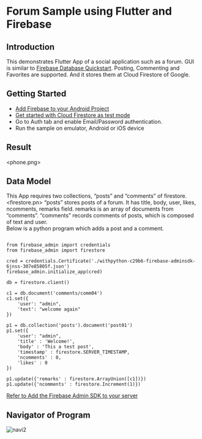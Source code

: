 
# Forum Sample using Flutter and Firebase

## Introduction
This demonstrates Flutter App of a social application such as a forum.  GUI is similar to [Firebase Database Quickstart](https://github.com/firebase/quickstart-android/tree/master/database).
 Posting, Commenting and Favorites are supported.  And it stores them at Cloud Firestore of Google. 

## Getting Started
- [Add Firebase to your Android Project](https://firebase.google.com/docs/android/setup)
- [Get started with Cloud Firestore as test mode](https://firebase.google.com/docs/firestore/quickstart)
- Go to Auth tab and enable Email/Password authentication.
- Run the sample on emulator, Android or iOS device

## Result
<phone.png>

## Data Model
This App requires two collections, “posts” and “comments” of firestore. 
<firestore.pn>
“posts” stores posts of a forum.  It has title, body, user, likes, ncomments, remarks field.  remarks is an array of documents from “comments”.  “comments” records comments of posts, which is composed of text and user.  
Below is a python program which adds a post and a comment. 

```import firebase_admin

from firebase_admin import credentials
from firebase_admin import firestore

cred = credentials.Certificate('./withpython-c29b6-firebase-adminsdk-6jnss-307e85805f.json')
firebase_admin.initialize_app(cred)

db = firestore.client()

c1 = db.document('comments/comm04')
c1.set({
    'user': "admin", 
    'text': "welcome again"
})

p1 = db.collection('posts').document('post01')
p1.set({
    'user': "admin", 
    'title' : 'Welcome!',
    'body' : 'This a test post',
    'timestamp' : firestore.SERVER_TIMESTAMP,
    'ncomments' : 0,
    'likes' : 0
})

p1.update({'remarks' : firestore.ArrayUnion([c1])})
p1.update({'ncomments' : firestore.Increment(1)})
```

[Refer to Add the Firebase Admin SDK to your server](https://firebase.google.com/docs/admin/setup#python)

## Navigator of Program
![navi2](https://user-images.githubusercontent.com/15276052/108575890-051ff580-735f-11eb-861c-9e9e5b35cd3a.png)
